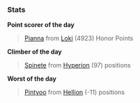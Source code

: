 

### Stats

**Point scorer of the day**
>[Pianna](/#/character/Loki/775609) from [Loki](/#/ranking/Loki)  (4923) Honor Points


**Climber of the day**
>[Spinete](/#/character/Hyperion/539610) from [Hyperion](/#/ranking/Hyperion)  (97) positions


**Worst of the day**
>[Pintyoo](/#/character/Hellion/240993) from [Hellion](/#/ranking/Hellion)  (-11) positions


